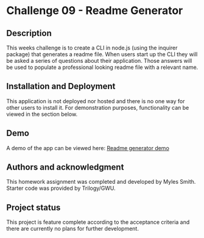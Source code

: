 # Challenge 09 - Readme Generator

## Description

This weeks challenge is to create a CLI in node.js (using the inquirer package) that generates a readme file. When users start up the CLI they will be asked a series of questions about their application. Those answers will be used to populate a professional looking readme file with a relevant name.

## Installation and Deployment

This application is not deployed nor hosted and there is no one way for other users to install it. For demonstration purposes, functionality can be viewed in the section below.

## Demo

A demo of the app can be viewed here: [Readme generator demo](https://watch.screencastify.com/v/eqLapJn78oOXlTSXd9rX)

## Authors and acknowledgment

This homework assignment was completed and developed by Myles Smith. Starter code was provided by Trilogy/GWU.

## Project status

This project is feature complete according to the acceptance criteria and there are currently no plans for further development.
